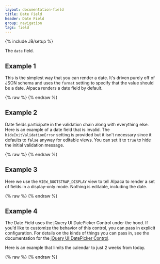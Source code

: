 ```yaml
---
layout: documentation-field
title: Date Field
header: Date Field
group: navigation
tags: field
---
```

{% include JB/setup %}


The ```date``` field.


## Example 1
This is the simplest way that you can render a date.  It's driven purely off of JSON
schema and uses the <code>format</code> setting to specify that the value should be a date.
Alpaca renders a date field by default.
<div id="field1"> </div>
{% raw %}
<script type="text/javascript" id="field1-script">
$("#field1").alpaca({
    "data": "10/15/2001",
    "schema": {
        "format": "date"
    }
});
</script>
{% endraw %}


## Example 2
Date fields participate in the validation chain along with everything else.
Here is an example of a date field that is invalid.
The <code>hideInitValidationError</code> setting is provided but it isn't necessary
since it defaults to <code>false</code> anyway for editable views.  You can set it to
<code>true</code> to hide the initial validation message.
<div id="field2"> </div>
{% raw %}
<script type="text/javascript" id="field2-script">
$("#field2").alpaca({
    "data": "10/105/2001",
    "schema": {
        "format": "date"
    },
    "options": {
        "hideInitValidationError": false
    }
});
</script>
{% endraw %}


## Example 3
Here we use the <code>VIEW_BOOTSTRAP_DISPLAY</code> view to tell Alpaca to render a set of
fields in a display-only mode.  Nothing is editable, including the date.
<div id="field3"> </div>
{% raw %}
<script type="text/javascript" id="field3-script">
$("#field3").alpaca({
    "data": {
        "eventDate": "10/15/2001",
        "eventName": "Bob's Retirement Party"
    },
    "schema": {
        "type": "object",
        "properties": {
            "eventDate": {
                "type": "string",
                "format": "date",
                "title": "Date of Event"
            },
            "eventName": {
                "type": "string",
                "title": "Event Name"
            }
        }
    },
    "view": "VIEW_BOOTSTRAP_DISPLAY"
});
</script>
{% endraw %}


## Example 4
The Date Field uses the jQuery UI DatePicker Control under the hood.  If you'd like to customize
the behavior of this control, you can pass in explicit configuration.  For details on the kinds
of things you can pass in, see the documentation for the
<a href="http://api.jqueryui.com/datepicker/" target="_blank">jQuery UI DatePicker Control</a>.

Here is an example that limits the calendar to just 2 weeks from today.

<div id="field4"> </div>
{% raw %}
<script type="text/javascript" id="field4-script">
$("#field4").alpaca({
    "schema": {
        "format": "date"
    },
    "options": {
        "label": "Please choose an appointment date:",
        "helper": "The appointment date must be within the next two weeks",
        "datepicker": {
            "hideIfNoPrevNextType": true,
            "minDate": 0,
            "maxDate": "+2w"
        }
    }
});
</script>
{% endraw %}

